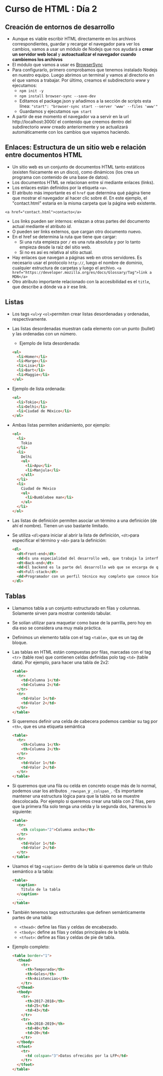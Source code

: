 # Curso de HTML : Día 2

## Creación de entornos de desarrollo

- Aunque es viable escribir HTML directamente en los archivos correspondientes, guardar y recargar el navegador para ver los cambios, vamos a usar un módulo de Nodejs que nos ayudará a **crear un servidor web local** y **autoactualizar el navegador cuando cambiemos los archivos**
- El módulo que vamos a usar es  [BrowserSync](https://www.browsersync.io/)
- Para configurarlo, primero comprobamos que tenemos instalado Nodejs en nuestro equipo. Luego abrimos un terminal y vamos al directorio en el que vamos a trabajar. Por último, creamos el subdirectorio _www_ y ejecutamos:
    - `npm init -y`
    - `npm install browser-sync --save-dev`
  - Editamos el package.json y añadimos a la sección de scripts esta línea:
    `"start": "browser-sync start --server 'www' --files 'www'"`
  - Guardamos y ejecutamos `npm start`
- A partir de ese momento el navegador va a servir en la url http://localhost:3000/ el contenido que creemos dentro del subdirectorio _www_ creado anteriormente y  se actualizará automáticamente con los cambios que vayamos haciendo.

## Enlaces: Estructura de un sitio web e relación entre documentos HTML

- Un sitio web es un conjunto de documentos HTML tanto estáticos (existen físicamente en un disco), como dinámicos (los crea un programa con contenido de una base de datos).
- Los documentos HTML se relacionan entre sí mediante enlaces (links).
- Los enlaces están definidos por la etiqueta `<a>`.
- El atributo más importante es el `href` que determina qué página tiene que mostrar el navegador al hacer clic sobre él. En este ejemplo, el "contact.html" estaría en la misma carpeta que la página web existente.

`<a href="contact.html">contacto</a>`

  - Los links pueden ser internos: enlazan a otras partes del documento actual mediante el atributo _id_.
  - O pueden ser  links externos, que cargan otro documento nuevo.
- En el href se determina la ruta que tiene que cargar:
  - Si una ruta empieza por `/` es una ruta absoluta y por lo tanto empieza desde la raíz del sitio web.
  - Si no es así es relativa al sitio actual.
- Hay enlaces que navegan a páginas web en otros servidores. Es necesario usar el protocolo `http://`, luego el nombre de dominio, cualquier estructura de carpetas y luego el archivo.
`<a href="https://developer.mozilla.org/es/docs/Glossary/Tag">link a MDN</a>`
- Otro atributo importante relacionado con la accesibilidad es el `title`, que describe a dónde va a ir ese link.

## Listas

- Los tags `<ul>`y `<ol>`permiten crear listas desordenadas y ordenadas, respectivamente.

- Las listas desordenadas muestran cada elemento con un punto (bullet) y las ordenadas con un número.
  - Ejemplo de lista desordenada:

  ```html
  <ul>
    <li>Homer</li>
    <li>Marge</li>
    <li>Lisa</li>
    <li>Bart</li>
    <li>Maggie</li>
  </ul>
  ```

- Ejemplo de lista ordenada:

  ```html
  <ol>
    <li>Tokio</li>
    <li>Delhi</li>
    <li>Ciudad de México</li>
  </ol>
  ```

- Ambas listas permiten anidamiento, por ejemplo:

  ```html
  <ol>
    <li>
      Tokio
    </li>
    <li>
      Delhi
      <ul>
        <li>Apu</li>
        <li>Manjula</li>
      </ull>
    </li>
    <li>
      Ciudad de México
      <ul>
        <li>Bumblebee man</li>
      </ul>
    </li>
  </ol>
  ```

- Las listas de definición permiten asociar un término a una definición (de ahí el nombre). Tienen un uso bastante limitado.

- Se utiliza `<dl>`para iniciar al abrir la lista de definición, `<dt>`para especificar el término y `<dd>` para la definición:

  ```html
  <dl>
    <dt>Front-end</dt>
    <dd>Es una especialidad del desarrollo web, que trabaja la interfaz web y hace que el usuario pueda interactuar con ella.</dd>
    <dt>Back-end</dt>
    <dd>El backend es la parte del desarrollo web que se encarga de que toda la lógica de una página web funcione.</dd>
    <dt>Full-stack</dt>
    <dd>Programador con un perfil técnico muy completo que conoce bien tanto lo referente a back-end como lo referente a front-end</dd>
  </dl>
  ```
## Tablas

- Llamamos tabla a un conjunto estructurado en filas y columnas. Solamente sirven para mostrar contenido tabular.

- Se solían utilizar para maquetar como base de la parrilla, pero hoy en día eso se considera una muy mala práctica.

- Definimos un elemento tabla con el tag `<table>`,  que es un tag de bloque.

- Las tablas en HTML están compuestas por filas, marcadas con el tag `<tr>` (table row) que contienen celdas definidas polo tag `<td>` (table data). Por ejemplo, para hacer una tabla de 2x2:

  ```html
  <table>
    <tr>
      <td>Columna 1</td>
      <td>Columna 2</td>
    </tr>
    <tr>
      <td>Valor 1</td>
      <td>Valor 2</td>
    </tr>
  </table>
  ```
- Si queremos definir una celda de cabecera podemos cambiar su tag por `<th>`, que es una etiqueta semántica
  ```html
  <table>
    <tr>
      <th>Columna 1</th>
      <th>Columna 2</th>
    </tr>
    <tr>
      <td>Valor 1</td>
      <td>Valor 2</td>
    </tr>
  </table>
  ```

- Si queremos que una fila ou celda en concreto ocupe más de lo normal, podemos usar los atributos `_rowspan_`y `_colspan_`.
-Es importante mantener una estructura lógica para que la tabla no se muestre descolocada. Por ejemplo si queremos crear una tabla con 2 filas, pero que la primera fila solo tenga una celda y la segunda dos, haremos lo siguiente:

  ```html
  <table>
    <tr>
      <th colspan="2">Columna ancha</th>
    </tr>
    <tr>
      <td>Valor 1</td>
      <td>Valor 2</td>
    </tr>
  </table>
  ```

- Usamos el tag `<caption>` dentro de la tabla si queremos darle un título semántico a la tabla:

  ```html
  <table>
    <caption>
      Título de la tabla
    </caption>
    ...
  </table>
  ```

- También tenemos tags estructurales que definen semánticamente partes de una tabla:

  - `<thead>`: define las filas y celdas de encabezado.
  - `<tbody>`: define as filas y celdas principales de la tabla.
  - `<tfoot>`: define as filas y celdas de pie de tabla.

- Ejemplo completo:

  ```html
  <table border="1">
    <thead>
      <tr>
        <th>Temporada</th>
        <th>Goles</th>
        <th>Asistencias</th>
      </tr>
    </thead>
    <tbody>
      <tr>
        <th>2017-2018</th>
        <td>25</td>
        <td>43</td>
      </tr>
      <tr>
        <th>2018-2019</th>
        <td>40</td>
        <td>20</td>
      </tr>
    </tbody>
    <tfoot>
      <tr>
        <td colspan="3">Datos ofrecidos por la LFP</td>
      </tr>
    </tfoot>
  </table>
  ```
